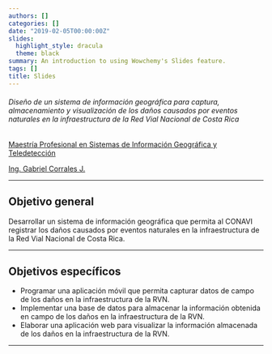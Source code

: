 ```yaml
---
authors: []
categories: []
date: "2019-02-05T00:00:00Z"
slides:
  highlight_style: dracula
  theme: black
summary: An introduction to using Wowchemy's Slides feature.
tags: []
title: Slides
---
```


###### Diseño de un sistema de información geográfica para captura, almacenamiento y visualización de los daños causados por eventos naturales en la infraestructura de la Red Vial Nacional de Costa Rica


[Maestría Profesional en Sistemas de Información Geográfica y Teledetección](http://www.geo.una.ac.cr/index.php/oferta-academica/mpsigte/)

[Ing. Gabriel Corrales J.](https://www.linkedin.com/in/gabriel-jes%C3%BAs-corrales-jim%C3%A9nez-7a8235220/)

---

## Objetivo general

Desarrollar un sistema de información geográfica que permita al CONAVI registrar los daños causados por eventos naturales en la infraestructura de la Red Vial Nacional de Costa Rica.

---

## Objetivos específicos

- Programar una aplicación móvil que permita capturar datos de campo de los daños en la infraestructura de la RVN.
- Implementar una base de datos para almacenar la información obtenida en campo de los daños en la infraestructura de la RVN.
- Elaborar una aplicación web para visualizar la información almacenada de los daños en la infraestructura de la RVN.


---